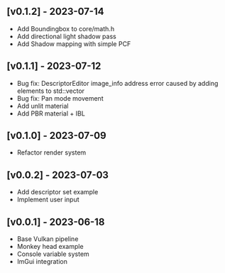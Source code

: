 ## [v0.1.2] - 2023-07-14
- Add Boundingbox to core/math.h
- Add directional light shadow pass
- Add Shadow mapping with simple PCF

## [v0.1.1] - 2023-07-12
- Bug fix: DescriptorEditor image_info address error caused by adding elements to std::vector
- Bug fix: Pan mode movement
- Add unlit material
- Add PBR material + IBL

## [v0.1.0] - 2023-07-09
- Refactor render system

## [v0.0.2] - 2023-07-03
- Add descriptor set example
- Implement user input

## [v0.0.1] - 2023-06-18
- Base Vulkan pipeline
- Monkey head example
- Console variable system
- ImGui integration